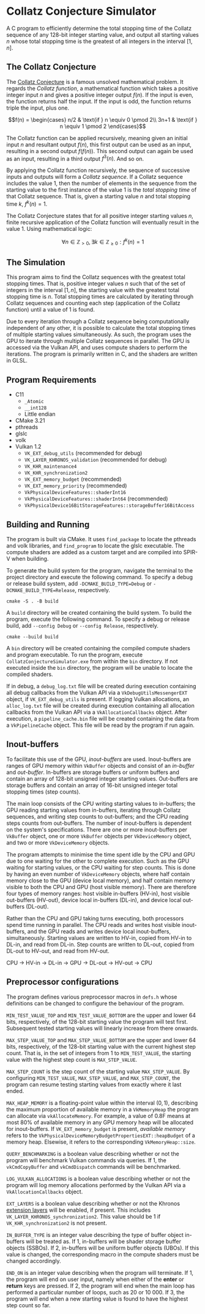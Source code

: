 # Collatz Conjecture Simulator

A C program to efficiently determine the total stopping time of the Collatz sequence of any 128-bit
integer starting value, and output all starting values $n$ whose total stopping time is the greatest
of all integers in the interval $[1, n]$.

## The Collatz Conjecture

The [Collatz Conjecture](https://en.wikipedia.org/wiki/Collatz_conjecture) is a famous unsolved
mathematical problem. It regards the _Collatz function_, a mathematical function which takes a
positive integer input $n$ and gives a positive integer output $f(n)$. If the input is even, the
function returns half the input. If the input is odd, the function returns triple the input, plus
one.

```math
f(n) =
 \begin{cases}
  n/2  & \text{if } n \equiv 0 \pmod 2\\
  3n+1 & \text{if } n \equiv 1 \pmod 2
 \end{cases}
```

The Collatz function can be applied recursively, meaning given an initial input $n$ and resultant
output $f(n)$, this first output can be used as an input, resulting in a second output $f(f(n))$.
This second output can again be used as an input, resulting in a third output $f^3(n)$. And so on.

By applying the Collatz function recursively, the sequence of successive inputs and outputs will
form a _Collatz sequence_. If a Collatz sequence includes the value $1$, then the number of
elements in the sequence from the starting value to the first instance of the value $1$ is the
_total stopping time_ of that Collatz sequence. That is, given a starting value $n$ and total
stopping time $k$, $f^k(n) = 1$.

The Collatz Conjecture states that for all positive integer starting values $n$, finite recursive
application of the Collatz function will eventually result in the value $1$. Using mathematical
logic:

```math
\forall n \in \mathbb{Z}_{> 0}, \exists k \in \mathbb{Z}_{\geq 0} : f^k(n) = 1
```

## The Simulation

This program aims to find the Collatz sequences with the greatest total stopping times. That is,
positive integer values $n$ such that of the set of integers in the interval $[1, n]$, the starting
value with the greatest total stopping time is $n$. Total stopping times are calculated by
iterating through Collatz sequences and counting each step (application of the Collatz function)
until a value of $1$ is found.

Due to every iteration through a Collatz sequence being computationally independent of any other,
it is possible to calculate the total stopping times of multiple starting values simultaneously. As
such, the program uses the GPU to iterate through multiple Collatz sequences in parallel. The GPU
is accessed via the Vulkan API, and uses compute shaders to perform the iterations. The program is
primarily written in C, and the shaders are written in GLSL.

## Program Requirements

- C11
  - `_Atomic`
  - `__int128`
  - Little endian
- CMake 3.21
- pthreads
- glslc
- volk
- Vulkan 1.2
  - `VK_EXT_debug_utils` (recommended for debug)
  - `VK_LAYER_KHRONOS_validation` (recommended for debug)
  - `VK_KHR_maintenance4`
  - `VK_KHR_synchronization2`
  - `VK_EXT_memory_budget` (recommended)
  - `VK_EXT_memory_priority` (recommended)
  - `VkPhysicalDeviceFeatures::shaderInt16`
  - `VkPhysicalDeviceFeatures::shaderInt64` (recommended)
  - `VkPhysicalDevice16BitStorageFeatures::storageBuffer16BitAccess`

## Building and Running

The program is built via CMake. It uses `find_package` to locate the pthreads and volk libraries,
and `find_program` to locate the glslc executable. The compute shaders are added as a custom
target and are compiled into SPIR-V when building.

To generate the build system for the program, navigate the terminal to the project directory and
execute the following command. To specify a debug or release build system, add
`-DCMAKE_BUILD_TYPE=Debug` or `-DCMAKE_BUILD_TYPE=Release`, respectively.

    cmake -S . -B build

A `build` directory will be created containing the build system. To build the program, execute the
following command. To specify a debug or release build, add `--config Debug` or `--config Release`,
respectively.

    cmake --build build

A `bin` directory will be created containing the compiled compute shaders and program executable.
To run the program, execute `CollatzConjectureSimulator.exe` from within the `bin` directory. If
not executed inside the `bin` directory, the program will be unable to locate the compiled shaders.

If in debug, a `debug_log.txt` file will be created during execution containing all debug callbacks
from the Vulkan API via a `VkDebugUtilsMessengerEXT` object, if `VK_EXT_debug_utils` is present. If
logging Vulkan allocations, an `alloc_log.txt` file will be created during execution containing all
allocation callbacks from the Vulkan API via a `VkAllocationCallbacks` object. After execution, a
`pipeline_cache.bin` file will be created containing the data from a `VkPipelineCache` object. This
file will be read by the program if run again.

## Inout-buffers

To facilitate this use of the GPU, _inout-buffers_ are used. Inout-buffers are ranges of GPU memory
within `VkBuffer` objects and consist of an _in-buffer_ and _out-buffer_. In-buffers are storage
buffers or uniform buffers and contain an array of 128-bit unsigned integer starting values.
Out-buffers are storage buffers and contain an array of 16-bit unsigned integer total stopping
times (step counts).

The main loop consists of the CPU writing starting values to in-buffers; the GPU reading starting
values from in-buffers, iterating through Collatz sequences, and writing step counts to
out-buffers; and the CPU reading steps counts from out-buffers. The number of inout-buffers is
dependent on the system's specifications. There are one or more inout-buffers per `VkBuffer`
object, one or more `VkBuffer` objects per `VkDeviceMemory` object, and two or more
`VkDeviceMemory` objects.

The program attempts to minimise the time spent idle by the CPU and GPU due to one waiting for the
other to complete execution. Such as the GPU waiting for starting values, or the CPU waiting for
step counts. This is done by having an even number of `VkDeviceMemory` objects, where half contain
memory close to the GPU (device local memory), and half contain memory visible to both the CPU and
GPU (host visible memory). There are therefore four types of memory ranges: host visible in-buffers
(HV-in), host visible out-buffers (HV-out), device local in-buffers (DL-in), and device local
out-buffers (DL-out).

Rather than the CPU and GPU taking turns executing, both processors spend time running in parallel.
The CPU reads and writes host visible inout-buffers, and the GPU reads and writes device local
inout-buffers, simultaneously. Starting values are written to HV-in, copied from HV-in to DL-in,
and read from DL-in. Step counts are written to DL-out, copied from DL-out to HV-out, and read from
HV-out.

CPU -> HV-in -> DL-in -> GPU -> DL-out -> HV-out -> CPU

## Preprocessor configurations

The program defines various preprocessor macros in `defs.h` whose definitions can be changed to
configure the behaviour of the program.

`MIN_TEST_VALUE_TOP` and `MIN_TEST_VALUE_BOTTOM` are the upper and lower 64 bits, respectively, of
the 128-bit starting value the program will test first. Subsequent tested starting values will
linearly increase from there onwards.

`MAX_STEP_VALUE_TOP` and `MAX_STEP_VALUE_BOTTOM` are the upper and lower 64 bits, respectively, of
the 128-bit starting value with the current highest step count. That is, in the set of integers
from 1 to `MIN_TEST_VALUE`, the starting value with the highest step count is `MAX_STEP_VALUE`.

`MAX_STEP_COUNT` is the step count of the starting value `MAX_STEP_VALUE`. By configuring
`MIN_TEST_VALUE`, `MAX_STEP_VALUE`, and `MAX_STEP_COUNT`, the program can resume testing starting
values from exactly where it last ended.

`MAX_HEAP_MEMORY` is a floating-point value within the interval $(0, 1)$, describing the maximum
proportion of available memory in a `VkMemoryHeap` the program can allocate via `vkAllocateMemory`.
For example, a value of 0.8F means at most 80% of available memory in any GPU memory heap will be
allocated for inout-buffers. If `VK_EXT_memory_budget` is present, _available memory_ refers to the
`VkPhysicalDeviceMemoryBudgetPropertiesEXT::heapBudget` of a memory heap. Elsewise, it refers to
the corresponding `VkMemoryHeap::size`.

`QUERY_BENCHMARKING` is a boolean value describing whether or not the program will benchmark Vulkan
commands via queries. If 1, the `vkCmdCopyBuffer` and `vkCmdDispatch` commands will be benchmarked.

`LOG_VULKAN_ALLOCATIONS` is a boolean value describing whether or not the program will log memory
allocations performed by the Vulkan API via a `VkAllocationCallbacks` object.

`EXT_LAYERS` is a boolean value describing whether or not the Khronos
[extension layers](https://github.com/KhronosGroup/Vulkan-ExtensionLayer) will be enabled, if
present. This includes `VK_LAYER_KHRONOS_synchronization2`. This value should be 1 if
`VK_KHR_synchronization2` is not present.

`IN_BUFFER_TYPE` is an integer value describing the type of buffer object in-buffers will be
treated as. If 1, in-buffers will be shader storage buffer objects (SSBOs). If 2, in-buffers will
be uniform buffer objects (UBOs). If this value is changed, the corresponding macro in the compute
shaders must be changed accordingly.

`END_ON` is an integer value describing when the program will terminate. If 1, the program will end
on user input, namely when either of the __enter__ or __return__ keys are pressed. If 2, the
program will end when the main loop has performed a particular number of loops, such as 20 or
10 000. If 3, the program will end when a new starting value is found to have the highest step
count so far.
